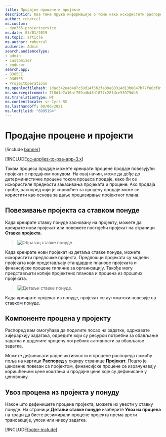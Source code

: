 ```yaml
---
title: Продајне процене и пројекти
description: Ова тема пружа информације о томе како искористити распоред и процене у процесу продаје.
author: ruhercul
ms.custom:
- dyn365-projectservice
ms.date: 03/01/2019
ms.topic: article
ms.author: ruhercul
audience: Admin
search.audienceType:
- admin
- customizer
- enduser
search.app:
- D365CE
- D365PS
- ProjectOperations
ms.openlocfilehash: 1dac342ead487c50d14f3b2fa39e60314d13b0047b77fe6df8f32dee29b09422
ms.sourcegitcommit: 7f8d1e7a16af769adb43d1877c28fdce53975db8
ms.translationtype: HT
ms.contentlocale: sr-Cyrl-RS
ms.lasthandoff: 08/06/2021
ms.locfileid: "6995194"
---
```

# <a name="sales-estimates-and-projects"></a>Продајне процене и пројекти

[!include [banner](../includes/psa-now-project-operations.md)]

[!INCLUDE[cc-applies-to-psa-app-3.x](../includes/cc-applies-to-psa-app-3x.md)]

Током процеса продаје можете креирати процене продаје повезујући пројекат с продајном понудом. На овај начин, може да дође до детерминистичке процене током процеса продаје, како би се искористиле предности заказивања пројеката и процене. Ако продаја прође, распоред који је коришћен за процену продаје може се користити као основа за даље прецизирање пројектног плана.

## <a name="linking-a-project-to-a-quote-line"></a>Повезивање пројекта са ставком понуде

Када креирате ставку понуде засновану на пројекту, можете да креирате нови пројекат или повежете постојећи пројекат на страници **Ставка пројекта**. 

> ![Образац ставке понуде.](media/project-8.png)
 
Када креирате нови пројекат из детаља ставке понуде, можете искористити предлошке пројекта. Предлошци пројеката су модели пројеката који представљају стандардне планове пројеката и финансијске процене типичне за организацију. Такође могу представљати копије пројектних планова и процена из прошлих пројеката.

> ![Детаљи ставке понуде.](media/project-9.png)
  
Када креирате пројекат из понуде, пројекат се аутоматски повезује са ставком понуде.

## <a name="components-of-estimates-in-a-project"></a>Компоненте процена у пројекту

Распоред вам омогућава да поделите посао на задатке, одржавате хијерархију задатака, одредите који су ресурси потребни за обављање задатка и доделите процену потребних активности за обављање задатка.

Можете дефинисати радне активности и процене распореда помоћу поља на картици **Распоред** у оквиру странице **Пројекат**. Пошто је ценовник повезан са пројектом, финансијске процене се израчунавају коришћењем цене коштања и продајне цене које су дефинисане у ценовнику.

## <a name="importing-estimates-from-a-project-into-a-quote"></a>Увоз процена из пројекта у понуду

Након што дефинишете процене пројекта, можете их увести у ставку понуде. На страници **Детаљи ставке понуде** изаберите **Увоз из процена** на траци да бисте резимирали процене пројекта према врсти трансакције, улози или нивоу задатка.


[!INCLUDE[footer-include](../includes/footer-banner.md)]
